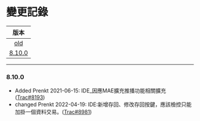 變更記錄
===
| 版本 |
| :---: |
| [old](#old) |
| [8.10.0](#v8_10_0) |

***

### <a id='v8_10_0'></a>8.10.0
* Added Prenkt 2021-06-15: IDE_因應MAE擴充推播功能相關擴充 ([Trac#8193])
* changed Prenkt 2022-04-19: IDE:新增存回、修改存回按鍵，應該檢控只能加掛一個資料交易。([Trac#8981])

 
<!-- 圖片 -->


<!-- 超連結 -->
[Trac#8193]:http://trac.uneec.com/trac/neco/ticket/8193 "#8193"
[Trac#8981]:http://trac.uneec.com/trac/neco/ticket/8981 "#8981"
